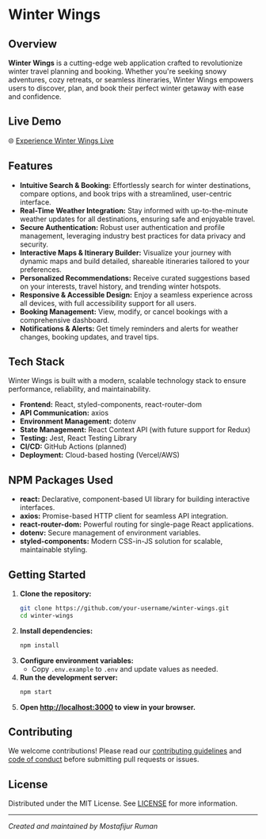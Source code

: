 # Winter Wings

## Overview

**Winter Wings** is a cutting-edge web application crafted to revolutionize winter travel planning and booking. Whether you're seeking snowy adventures, cozy retreats, or seamless itineraries, Winter Wings empowers users to discover, plan, and book their perfect winter getaway with ease and confidence.

## Live Demo

🌐 [Experience Winter Wings Live](https://winter-wings.surge.sh/)

## Features

- **Intuitive Search & Booking:** Effortlessly search for winter destinations, compare options, and book trips with a streamlined, user-centric interface.
- **Real-Time Weather Integration:** Stay informed with up-to-the-minute weather updates for all destinations, ensuring safe and enjoyable travel.
- **Secure Authentication:** Robust user authentication and profile management, leveraging industry best practices for data privacy and security.
- **Interactive Maps & Itinerary Builder:** Visualize your journey with dynamic maps and build detailed, shareable itineraries tailored to your preferences.
- **Personalized Recommendations:** Receive curated suggestions based on your interests, travel history, and trending winter hotspots.
- **Responsive & Accessible Design:** Enjoy a seamless experience across all devices, with full accessibility support for all users.
- **Booking Management:** View, modify, or cancel bookings with a comprehensive dashboard.
- **Notifications & Alerts:** Get timely reminders and alerts for weather changes, booking updates, and travel tips.

## Tech Stack

Winter Wings is built with a modern, scalable technology stack to ensure performance, reliability, and maintainability.

- **Frontend:** React, styled-components, react-router-dom
- **API Communication:** axios
- **Environment Management:** dotenv
- **State Management:** React Context API (with future support for Redux)
- **Testing:** Jest, React Testing Library
- **CI/CD:** GitHub Actions (planned)
- **Deployment:** Cloud-based hosting (Vercel/AWS)

## NPM Packages Used

- **react:** Declarative, component-based UI library for building interactive interfaces.
- **axios:** Promise-based HTTP client for seamless API integration.
- **react-router-dom:** Powerful routing for single-page React applications.
- **dotenv:** Secure management of environment variables.
- **styled-components:** Modern CSS-in-JS solution for scalable, maintainable styling.

## Getting Started

1. **Clone the repository:**
    ```bash
    git clone https://github.com/your-username/winter-wings.git
    cd winter-wings
    ```
2. **Install dependencies:**
    ```bash
    npm install
    ```
3. **Configure environment variables:**
    - Copy `.env.example` to `.env` and update values as needed.
4. **Run the development server:**
    ```bash
    npm start
    ```
5. **Open [http://localhost:3000](http://localhost:3000) to view in your browser.**

## Contributing

We welcome contributions! Please read our [contributing guidelines](CONTRIBUTING.md) and [code of conduct](CODE_OF_CONDUCT.md) before submitting pull requests or issues.

## License

Distributed under the MIT License. See [LICENSE](LICENSE) for more information.

---

_Created and maintained by Mostafijur Ruman_
